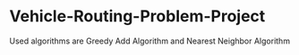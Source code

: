 # Vehicle-Routing-Problem-Project
Used algorithms are Greedy Add Algorithm and Nearest Neighbor Algorithm
